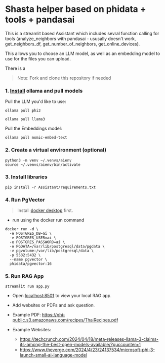 # Shasta helper based on phidata + tools + pandasai

This is a streamlit based Assistant which includes sevral function calling for tools (analyze_neighbors with pandasai - ususally doesn't work, get_neighbors_df, get_number_of_neighbors, get_online_devices).

This allows you to choose an LLM model, as well as an embedding model to use for the files you can upload.

There is a


> Note: Fork and clone this repository if needed

### 1. [Install](https://github.com/ollama/ollama?tab=readme-ov-file#macos) ollama and pull models

Pull the LLM you'd like to use:

```shell
ollama pull phi3

ollama pull llama3
```

Pull the Embeddings model:

```shell
ollama pull nomic-embed-text
```

### 2. Create a virtual environment (optional)

```shell
python3 -m venv ~/.venvs/aienv
source ~/.venvs/aienv/bin/activate
```

### 3. Install libraries

```shell
pip install -r Assistant/requirements.txt
```

### 4. Run PgVector

> Install [docker desktop](https://docs.docker.com/desktop/install/mac-install/) first.


- run using the docker run command

```shell
docker run -d \
  -e POSTGRES_DB=ai \
  -e POSTGRES_USER=ai \
  -e POSTGRES_PASSWORD=ai \
  -e PGDATA=/var/lib/postgresql/data/pgdata \
  -v pgvolume:/var/lib/postgresql/data \
  -p 5532:5432 \
  --name pgvector \
  phidata/pgvector:16
```

### 5. Run RAG App

```shell
streamlit run app.py
```

- Open [localhost:8501](http://localhost:8501) to view your local RAG app.

- Add websites or PDFs and ask question.
- Example PDF: https://phi-public.s3.amazonaws.com/recipes/ThaiRecipes.pdf
- Example Websites:
  - https://techcrunch.com/2024/04/18/meta-releases-llama-3-claims-its-among-the-best-open-models-available/?guccounter=1
  - https://www.theverge.com/2024/4/23/24137534/microsoft-phi-3-launch-small-ai-language-model

